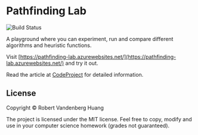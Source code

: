 # Pathfinding Lab

![Build Status](https://rvhuang.visualstudio.com/_apis/public/build/definitions/31750fb1-11f7-41f3-9a90-66f5a70f0bc6/1/badge)

A playground where you can experiment, run and compare different algorithms and heuristic functions.

Visit [https://pathfinding-lab.azurewebsites.net/](https://pathfinding-lab.azurewebsites.net/) and try it out.

Read the article at [CodeProject](https://www.codeproject.com/Articles/1250578/A-Simple-Pathfinding-Laboratory) for detailed information.

## License

Copyright © Robert Vandenberg Huang

The project is licensed under the MIT license. Feel free to copy, modify and use in your computer science homework (grades not guaranteed).
